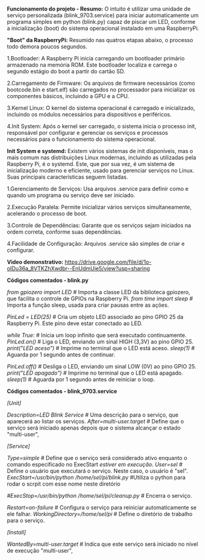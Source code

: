 **Funcionamento do projeto - Resumo:** O intuito é utilizar uma unidade de serviço personalizada (blink_9703.service) para iniciar automaticamente um programa simples em python (blink.py) capaz de piscar um LED, conforme a inicialização (boot) do sistema operacional instalado em uma RaspberryPi.  

**"Boot" da RaspberryPi:** Resumido nas quatros etapas abaixo, o processo todo demora poucos segundos.

  1.Bootloader:
    A Raspberry Pi inicia carregando um bootloader primário armazenado na memória ROM. Este bootloader localiza e carrega o segundo estágio do boot a partir do cartão SD.

  2.Carregamento de Firmware:
    Os arquivos de firmware necessários (como bootcode.bin e start.elf) são carregados no processador para inicializar os componentes básicos, incluindo a GPU e a CPU.
  
  3.Kernel Linux:
  O kernel do sistema operacional é carregado e inicializado, incluindo os módulos necessários para dispositivos e periféricos.

  4.Init System: 
  Após o kernel ser carregado, o sistema inicia o processo init, responsável por configurar e gerenciar os serviços e processos necessários para o funcionamento do sistema operacional.

**Init System e systemd:** Existem vários sistemas de init disponíveis, mas o mais comum nas distribuições Linux modernas, incluindo as utilizadas pela Raspberry Pi, é o systemd.  Este, que por sua vez, é um sistema de inicialização moderno e eficiente, usado para gerenciar serviços no Linux. Suas principais características seguem listadas.

  1.Gerenciamento de Serviços: Usa arquivos .service para definir como e quando um programa ou serviço deve ser iniciado.

  2.Execução Paralela: Permite inicializar vários serviços simultaneamente, acelerando o processo de boot.

  3.Controle de Dependências: Garante que os serviços sejam iniciados na ordem correta, conforme suas dependências.

  4.Facilidade de Configuração: Arquivos .service são simples de criar e configurar.

**Video demonstrativo:** https://drive.google.com/file/d/1o-oIDu36a_8VTKZhXwdbr--EnUdmUie5/view?usp=sharing

**Códigos comentados - blink.py**

*from gpiozero import LED*  # Importa a classe LED da biblioteca gpiozero, que facilita o controle de GPIOs na Raspberry Pi.
*from time import sleep*    # Importa a função sleep, usada para criar pausas entre as ações.

*PinLed = LED(25)*          # Cria um objeto LED associado ao pino GPIO 25 da Raspberry Pi. Este pino deve estar conectado ao LED.

*while True:*              # Inicia um loop infinito que será executado continuamente.
  *PinLed.on()*           # Liga o LED, enviando um sinal HIGH (3,3V) ao pino GPIO 25.
  *print("LED aceso")*    # Imprime no terminal que o LED está aceso.
  *sleep(1)*              # Aguarda por 1 segundo antes de continuar.

  *PinLed.off()*         # Desliga o LED, enviando um sinal LOW (0V) ao pino GPIO 25.
  *print("LED apagado")*  # Imprime no terminal que o LED está apagado.
  *sleep(1)*              # Aguarda por 1 segundo antes de reiniciar o loop.

**Códigos comentados - blink_9703.service**

*[Unit]*

*Description=LED Blink Service*          # Uma descrição para o serviço, que aparecerá ao listar os serviços.
*After=multi-user.target*                # Define que o serviço será iniciado apenas depois que o sistema alcançar o estado "multi-user",

*[Service]*

*Type=simple*                            # Define que o serviço será considerado ativo enquanto o comando especificado no ExecStart *estiver em execução.*
*User=sel*                               # Define o usuário que executará o serviço. Neste caso, o usuário é "sel".
*ExecStart=/usr/bin/python /home/sel/pi/blink.py* #Utiliza o python para rodar o scrpit com esse nome neste diretório
  
*#ExecStop=/usr/bin/python /home/sel/pi/cleanup.py* # Encerra o serviço.

*Restart=on-failure*                     # Configura o serviço para reiniciar automaticamente se ele falhar.
*WorkingDirectory=/home/sel/pi*          # Define o diretório de trabalho para o serviço.

*[Install]*

*WantedBy=multi-user.target*             # Indica que este serviço será iniciado no nível de execução "multi-user",
                                    




